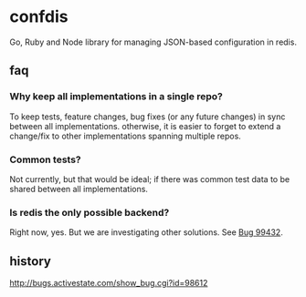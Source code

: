 # confdis

Go, Ruby and Node library for managing JSON-based configuration in
redis.

## faq

### Why keep all implementations in a single repo?

To keep tests, feature changes, bug fixes (or any future changes) in
sync between all implementations. otherwise, it is easier to forget to
extend a change/fix to other implementations spanning multiple repos.

### Common tests?

Not currently, but that would be ideal; if there was common test data
to be shared between all implementations.

### Is redis the only possible backend?

Right now, yes. But we are investigating other solutions. See [Bug 99432](http://bugs.activestate.com/show_bug.cgi?id=99432).

## history

http://bugs.activestate.com/show_bug.cgi?id=98612
